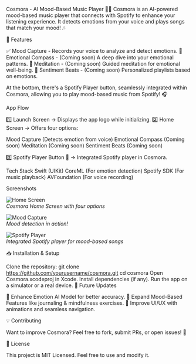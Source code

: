 Cosmora - AI Mood-Based Music Player 🎵🧠
Cosmora is an AI-powered mood-based music player that connects with Spotify to enhance your listening experience. It detects emotions from your voice and plays songs that match your mood! 🎶

🚀 Features

✅ Mood Capture - Records your voice to analyze and detect emotions.
🚧 Emotional Compass - (Coming soon) A deep dive into your emotional patterns.
🚧 Meditation - (Coming soon) Guided meditation for emotional well-being.
🚧 Sentiment Beats - (Coming soon) Personalized playlists based on emotions.

At the bottom, there's a Spotify Player button, seamlessly integrated within Cosmora, allowing you to play mood-based music from Spotify! 🎧

App Flow

1️⃣ Launch Screen → Displays the app logo while initializing.
2️⃣ Home Screen → Offers four options:

Mood Capture (Detects emotion from voice)
Emotional Compass (Coming soon)
Meditation (Coming soon)
Sentiment Beats (Coming soon)

3️⃣ Spotify Player Button 🎵 → Integrated Spotify player in Cosmora.

Tech Stack
Swift (UIKit) 
CoreML (For emotion detection) 
Spotify SDK (For music playback) 
AVFoundation (For voice recording) 

 Screenshots

![Home Screen](docs/launchscreen_one.png)  
*Cosmora Home Screen with four options*  

![Mood Capture](docs/launchscreen_2.png)  
*Mood detection in action!*  

![Spotify Player](docs/launchscreen_3.png)  
*Integrated Spotify player for mood-based songs*  


📥 Installation & Setup

Clone the repository:
git clone https://github.com/yourusername/cosmora.git
cd cosmora
Open Cosmora.xcodeproj in Xcode.
Install dependencies (if any).
Run the app on a simulator or a real device.
📌 Future Updates

🔹 Enhance Emotion AI Model for better accuracy.
🔹 Expand Mood-Based Features like journaling & mindfulness exercises.
🔹 Improve UI/UX with animations and seamless navigation.

💡 Contributing

Want to improve Cosmora? Feel free to fork, submit PRs, or open issues! 🚀

📄 License

This project is MIT Licensed. Feel free to use and modify it.
